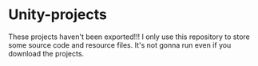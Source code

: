 # Unity-projects

These projects haven't been exported!!! I only use this repository
to store some source code and resource files. It's not gonna
run even if you download the projects.

